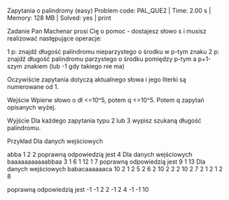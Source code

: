 Zapytania o palindromy (easy)
Problem code: PAL_QUE2 | Time: 2.00 s | Memory: 128 MB | Solved: yes | print

Zadanie
Pan Machenar prosi Cię o pomoc - dostajesz słowo s i musisz realizować następujące operacje:

1 p: znajdź długość palindromu nieparzystego o środku w p-tym znaku
2 p: znajdź długość palindromu parzystego o środku pomiędzy p-tym a p+1-szym znakiem (lub -1 gdy takiego nie ma)

Oczywiście zapytania dotyczą aktualnego słowa i jego literki są numerowane od 1.

Wejście
Wpierw słowo o dł <=10^5, potem q <=10^5. Potem q zapytań opisanych wyżej.

Wyjście
Dla każdego zapytania typu 2 lub 3 wypisz szukaną długość palindromu.

Przykład
Dla danych wejściowych

abba
1
2 2
poprawną odpowiedzią jest
4
Dla danych wejściowych
baaaaaaaaaaabbaa
3
1 6
1 12
1 7
poprawną odpowiedzią jest
9
1
13
Dla danych wejściowych
babacaaaaaaca
10
2 1
2 5
2 6
2 10
2 2
2 10
2 7
2 1
2 1
2 8

poprawną odpowiedzią jest
-1
-1
2
2
-1
2
4
-1
-1
10
